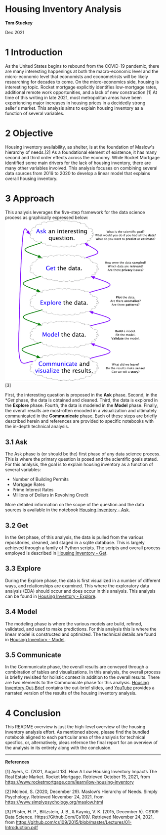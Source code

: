 #  Housing Inventory Analysis

**Tom Stuckey**  

Dec 2021  

# 1 Introduction

As the United States begins to rebound from the COVID-19 pandemic, there are many interesting happenings at both the macro-economic level and the micro-economic level that economists and econometrists will be likely researching for decades to come. On the micro-economics side, housing is interesting topic. Rocket mortgage explicitly identifies low-mortgage rates, additional remote work opportunities, and a lack of new construction.[1] At time of this writing in late 2021, most metropolitan areas have been experiencing major increases in housing prices in a decidedly strong seller's market. This analysis aims to explain housing inventory as a function of several variables.

# 2 Objective

Housing inventory availability, as shelter, is at the foundation of Maslow's hierarchy of needs.[2] As a foundational element of existence, it has many second and third order effects across the economy. While Rocket Mortgage identified some main drivers for the lack of housing inventory, there are many other variables involved. This analysis focuses on combining  several data sources from 2016 to 2020 to develop a linear model that explains overall housing inventory.


# 3 Approach

This analysis leverages the five-step framework for the data science process as graphically expressed below:
![Data Science Process](images/Data%20Science%20Process.png)
[3]

First, the interesting question is proposed in the **Ask** phase. Second, in the **Get* phase, the data is obtained and cleaned. Third, the data is explored in the **Explore** phase. Fourth, the data is modeled in the **Model** phase. Finally, the overall results are most-often encoded in a visualization and ultimately communicated in the **Communicate** phase. Each of these steps are briefly described herein and references are provided to specific notebooks with the in-depth technical analysis. 

## 3.1 Ask

The Ask phase is (or should be the) first phase of any data science process. This is where the primary question is posed and the scientific goals stated. For this analysis, the goal is to explain housing inventory as a function of several variables:

- Number of Building Permits
- Mortgage Rates
- Prime Interest Rates
- Millions of Dollars in Revolving Credit

More detailed information on the scope of the question and the data sources is available in the notebook [Housing Inventory - Ask](Housing%20Inventory%20-%20Ask.ipynb).

## 3.2 Get 

In the Get phase, of this analysis, the data is pulled from the various repositories, cleaned, and staged in a sqlite database. This is largely achieved through a family of Python scripts. The scripts and overall process employed is described in [Housing Inventory - Get](Housing%20Inventory%20-%20Get.ipynb). 

## 3.3 Explore 

During the Explore phase, the data is first visualized in a number of different ways, and relationships are examined. This where the exploratory data analysis (EDA) should occur and does occur in this analysis. This analysis can be found in [Housing Inventory - Explore](Housing%20nventory%20-%20Explore.ipynb).

## 3.4 Model  

The modeling phase is where the various models are build, refined, validated, and used to make predictions. For this analysis this is where the linear model is constructed and optimized. The technical details are found in [Housing Inventory - Model](Housing%20Inventory%20-%20Model.ipynb). 

## 3.5 Communicate

In the Communicate phase, the overall results are conveyed through a combination of tables and visualizations. In this analysis, the overall process is briefly revisited for holistic context in addition to the overall results. There are two elements to the Communicate phase for this analysis. [Housing Inventory Out-Brief]() contains the out-brief slides, and [YouTube]() provides a narrated version of the results of the housing inventory analysis. 

# 4 Conclusion  

This README overview is just the high-level overview of the housing inventory analysis effort. As mentioned above, please find the bundled notebook aligned to each particular area of the analysis for technical specfics, or, alternatively, pleas refernce the final report for an overview of the analysis in its entirety along with the conclusion.

---

**References**

[1] Ayers, C. (2021, August 13). How A Low Housing Inventory Impacts The Real Estate Market. Rocket Mortgage. Retrieved October 15, 2021, from https://www.rocketmortgage.com/learn/low-housing-inventory

[2] Mcleod, S. (2020, December 29). Maslow’s Hierarchy of Needs. Simply Psychology. Retrieved November 24, 2021, from https://www.simplypsychology.org/maslow.html

[3] Pfister, H. P., Blitzstein, J. B., & Kaynig, V. K. (2015, December 5). CS109 Data Science. Https://Github.Com/Cs109/. Retrieved November 24, 2021, from https://github.com/cs109/2015/blob/master/Lectures/01-Introduction.pdf
